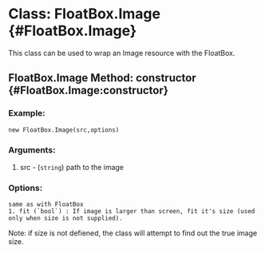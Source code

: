 Class: FloatBox.Image {#FloatBox.Image}
==========================================
This class can be used to wrap an Image resource with the FloatBox.

FloatBox.Image Method: constructor {#FloatBox.Image:constructor}
---------------------------------	

### Example:
	
	new FloatBox.Image(src,options)
	
### Arguments:

1. src - (`string`) path to the image
	
### Options:
	same as with FloatBox
	1. fit (`bool`) : If image is larger than screen, fit it's size (used only when size is not supplied).
	
Note: if size is not defiened, the class will attempt to find out the true image size.
